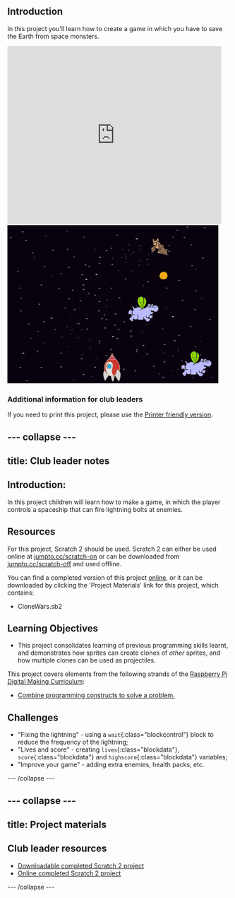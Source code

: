 ## Introduction

In this project you'll learn how to create a game in which you have to save the Earth from space monsters.

<div class="scratch-preview">
  <iframe allowtransparency="true" width="485" height="402" src="https://scratch.mit.edu/projects/embed/46018140/?autostart=false" frameborder="0"></iframe>
  <img src="images/invaders-final.png">
</div>

### Additional information for club leaders

If you need to print this project, please use the [Printer friendly version](./print).


--- collapse ---
---
title: Club leader notes
---


## Introduction:
In this project children will learn how to make a game, in which the player controls a spaceship that can fire lightning bolts at enemies.

## Resources
For this project, Scratch 2 should be used. Scratch 2 can either be used online at [jumpto.cc/scratch-on](http://jumpto.cc/scratch-on) or can be downloaded from [jumpto.cc/scratch-off](http://jumpto.cc/scratch-off) and used offline.

You can find a completed version of this project <a href="http://scratch.mit.edu/projects/46018140/#editor">online</a>, or it can be downloaded by clicking the 'Project Materials' link for this project, which contains:

+ CloneWars.sb2

## Learning Objectives
+ This project consolidates learning of previous programming skills learnt, and demonstrates how sprites can create clones of _other_ sprites, and how multiple clones can be used as projectiles.

This project covers elements from the following strands of the [Raspberry Pi Digital Making Curriculum](http://rpf.io/curriculum):

+ [Combine programming constructs to solve a problem.](https://www.raspberrypi.org/curriculum/programming/builder)

## Challenges
+ "Fixing the lightning" - using a `wait`{:class="blockcontrol"} block to reduce the frequency of the lightning;
+ "Lives and score" - creating `lives`{:class="blockdata"}, `score`{:class="blockdata"} and `highscore`{:class="blockdata"} variables;
+ "Improve your game" - adding extra enemies, health packs, etc.

--- /collapse ---


--- collapse ---
---
title: Project materials
---


## Club leader resources
* [Downloadable completed Scratch 2 project](resources/CloneWars.sb2)
* [Online completed Scratch 2 project](http://scratch.mit.edu/projects/46018140/#editor)

--- /collapse ---